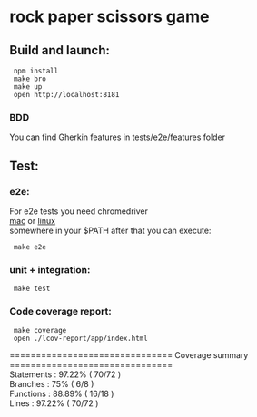rock paper scissors game  
===
## Build and launch:  
     npm install  
     make bro  
     make up  
     open http://localhost:8181  
     
### BDD  
You can find Gherkin features in tests/e2e/features folder  

## Test:  
### e2e:  
For e2e tests you need chromedriver   
	 [mac](http://chromedriver.storage.googleapis.com/2.12/chromedriver_mac32.zip) or [linux](http://chromedriver.storage.googleapis.com/index.html?path=2.12/)   
	 somewhere in your $PATH after that you can execute:    

     make e2e
     
### unit + integration:  
     make test  
     
### Code coverage report:  
     make coverage  
     open ./lcov-report/app/index.html  
     
=============================== Coverage summary ===============================  
Statements   : 97.22% ( 70/72 )  
Branches     : 75% ( 6/8 )  
Functions    : 88.89% ( 16/18 )  
Lines        : 97.22% ( 70/72 )  





     
	 

